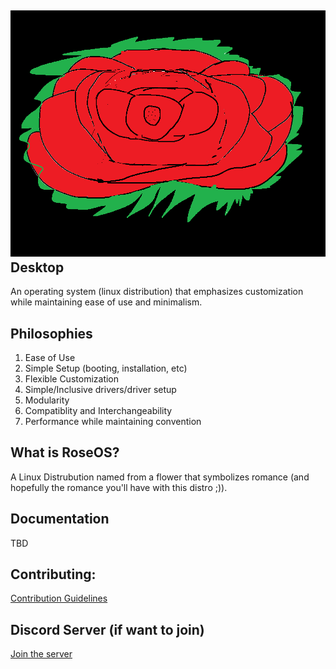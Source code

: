 ## ![logo](https://github.com/Rose-OS/Desktop-Rose/blob/master/RoseOS%20logo.png?raw=true) Desktop

An operating system (linux distribution) that emphasizes customization while maintaining ease of use and minimalism.

## Philosophies

1. Ease of Use
2. Simple Setup (booting, installation, etc)
3. Flexible Customization
4. Simple/Inclusive drivers/driver setup
5. Modularity
6. Compatiblity and Interchangeability
7. Performance while maintaining convention

## What is RoseOS?

A Linux Distrubution named from a flower that symbolizes romance (and hopefully the romance you'll have with this distro ;)).

## Documentation
TBD

## Contributing:
[Contribution Guidelines](https://github.com/Rose-OS/Desktop-Rose/blob/master/CONTRIBUTING.md)


## Discord Server (if want to join)

[Join the server](https://discord.gg/zGXPsdY)
